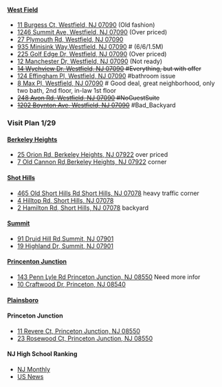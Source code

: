 #### [West Field](https://www.zillow.com/homes/for_sale/Westfield-NJ/house_type/27896_rid/3-_beds/5-_baths/500000-_price/1890-_mp/mostrecentchange_sort/40.682102,-74.300023,40.624539,-74.392291_rect/13_zm/X1.dash.SS1rudr2zlaj30r_3fm17_sse/)
* [11 Burgess Ct, Westfield, NJ 07090](https://www.zillow.com/homes/for_sale/Westfield-NJ/house_type/40093146_zpid/27896_rid/3-_beds/4-_baths/500000-2000000_price/1875-7498_mp/mostrecentchange_sort/40.682102,-74.300023,40.624539,-74.392291_rect/13_zm/X1.dash.SS1ttyj6bexl7uz_a57uf_sse/) (Old fashion)
* [1246 Summit Ave, Westfield, NJ 07090](https://www.zillow.com/homedetails/1246-Summit-Ave-Westfield-NJ-07090/40092454_zpid/) (Over priced)
* [27 Plymouth Rd, Westfield, NJ 07090](https://www.zillow.com/homes/for_sale/Westfield-NJ/house_type/40091152_zpid/27896_rid/3-_beds/4-_baths/500000-2000000_price/1906-7625_mp/mostrecentchange_sort/40.709206,-74.291182,40.597466,-74.401045_rect/12_zm/X1.dash.SS1ttyj6bexl7uz_a57uf_sse/)
* [935 Minisink Way,Westfield, NJ 07090](https://www.zillow.com/homedetails/935-Minisink-Way-Westfield-NJ-07090/40084858_zpid/) # (6/6/1.5M)
* [225 Golf Edge Dr, Westfield, NJ 07090](https://www.zillow.com/homes/225-Golf-Edge-Dr,-Westfield,-NJ-07090_rb/) (Over priced)
* [12 Manchester Dr, Westfield, NJ 07090](https://www.zillow.com/homes/for_sale/Westfield-NJ/house_type/40092193_zpid/27896_rid/3-_beds/4-_baths/500000-2000000_price/1906-7625_mp/mostrecentchange_sort/40.709206,-74.291182,40.597466,-74.401045_rect/12_zm/X1.dash.SS1ttyj6bexl7uz_a57uf_sse/) (Not ready)
* ~~[14 Wychview Dr, Westfield, NJ 07090](https://www.zillow.com/homedetails/14-Wychview-Dr-Westfield-NJ-07090/40087022_zpid/) #Everything, but with offer~~
* [124 Effingham Pl, Westfield, NJ 07090](https://www.zillow.com/homedetails/124-Effingham-Pl-Westfield-NJ-07090/40085521_zpid/) #bathroom issue
* [8 Max Pl, Westfield, NJ 07090](https://www.zillow.com/homes/8-Max-Pl,Westfield,-NJ-07090_rb/) # Good deal, great neighborhood, only two bath, 2nd floor, in-law 1st floor
* ~~[248 Avon Rd, Westfield, NJ 07090](https://www.zillow.com/homedetails/248-Avon-Rd-Westfield-NJ-07090/40092010_zpid/) #NoGuestSuite~~
* ~~[1202 Boynton Ave, Westfield, NJ 07090](https://www.zillow.com/homedetails/1202-Boynton-Ave-Westfield-NJ-07090/2095485808_zpid/)~~ #Bad_Backyard

### Visit Plan 1/29
#### [Berkeley Heights](http://www.zillow.com/homes/for_sale/Berkeley-Heights-NJ/0_fr/1_fs/house_type/28407_rid/3-_beds/3.0-_baths/0-1500000_price/0-5729_mp/40.703838,-74.375811,40.647857,-74.468079_rect/X1-SS5duv6hdk0rnv_517ck_sse/)
* [25 Orion Rd, Berkeley Heights, NJ 07922](http://www.zillow.com/homes/for_sale/Berkeley-Heights-NJ/house_type/39974167_zpid/28407_rid/3-_beds/3-_baths/mostrecentchange_sort/40.788729,-74.309464,40.564807,-74.678536_rect/11_zm/X1.dash.SS1rm8vex9pmfbf_5m9vn_sse/) over priced
* [7 Old Cannon Rd,Berkeley Heights, NJ 07922](http://www.zillow.com/homedetails/7-Old-Cannon-Rd-Berkeley-Heights-NJ-07922/39973136_zpid/) corner

#### [Shot Hills](http://www.zillow.com/homes/for_sale/Short-Hills-NJ/house_type/13829_rid/4-_beds/3-_baths/0-2000000_price/0-7639_mp/globalrelevanceex_sort/40.795423,-74.23771,40.683567,-74.422246_rect/12_zm/)
* [465 Old Short Hills Rd Short Hills, NJ 07078](http://www.zillow.com/homes/for_sale/Short-Hills-NJ/0_fr/1_fs/house_type/13829_rid/4-_beds/3.0-_baths/0-2000000_price/0-7531_mp/3000-_size/40.767899,-74.283801,40.71106,-74.376069_rect/X1-SS1rtei2ltir47f_3csw9_sse/2098414687_zpid/?utm_source=email&utm_medium=email&utm_campaign=emo-instantsearchdigest-newconstructionimage&rtoken=f907219d-e3c7-454a-ba2a-809b4aa2cefb~X1-ZU100pn30i0vxu1_2f38z&3col=true) heavy traffic corner
* [4 Hilltop Rd, Short Hills, NJ 07078](http://www.zillow.com/homedetails/4-Hilltop-Rd-Short-Hills-NJ-07078/38677744_zpid/)
* [2 Hamilton Rd, Short Hills, NJ 07078](http://www.zillow.com/homes/for_sale/Short-Hills-NJ/house_type/38679368_zpid/13829_rid/4-_beds/3-_baths/0-2000000_price/0-7637_mp/3000-_size/mostrecentchange_sort/40.795423,-74.23771,40.683567,-74.422246_rect/12_zm/X1.dash.SS1rtei2ltir47f_3csw9_sse/) backyard

#### [Summit](http://www.zillow.com/homes/for_sale/Summit-NJ-07901/0_fr/1_fs/house_type/60862_rid/4-_beds/4.0-_baths/0-1500000_price/0-5638_mp/40.757595,-74.271613,40.665991,-74.425421_rect/X1-SS1rvmeppzan5zf_1sm5d_sse/)
* [91 Druid Hill Rd,Summit, NJ 07901](http://www.zillow.com/homedetails/91-Druid-Hill-Rd-Summit-NJ-07901/40068477_zpid/)
* [19 Highland Dr, Summit, NJ 07901](http://www.zillow.com/homes/for_sale/Summit-NJ-07901/house_type/40068762_zpid/60862_rid/4-_beds/4-_baths/0-1500000_price/0-5729_mp/mostrecentchange_sort/40.816927,-74.238568,40.606394,-74.458294_rect/11_zm/X1.dash.SS1rvmeppzan5zf_1sm5d_sse/)

#### [Princenton Junction](http://www.zillow.com/homes/for_sale/Princeton-Junction-NJ-08550/house_type/61105_rid/4-_beds/4-_baths/600000-_price/2292-_mp/globalrelevanceex_sort/40.339413,-74.530392,40.226793,-74.714928_rect/12_zm/)
* [143 Penn Lyle Rd Princeton Junction, NJ 08550](http://www.zillow.com/homes/for_sale/Princeton-Junction-NJ-08550/house_type/39036477_zpid/61105_rid/4-_beds/4-_baths/600000-_price/2292-_mp/globalrelevanceex_sort/40.339413,-74.530392,40.226793,-74.714928_rect/12_zm/) Need more infor
* [10 Craftwood Dr, Princeton, NJ 08540](http://matrixweb.trendmls.com/Matrix/Public/Portal.aspx?k=27542156XJSQB&p=DE-18728319-472#1)

#### [Plainsboro](http://www.zillow.com/homes/for_sale/NJ-08536/house_type/2098541280_zpid/61099_rid/4-_beds/4-_baths/750000-_price/2864-_mp/globalrelevanceex_sort/40.393692,-74.494858,40.281162,-74.679394_rect/12_zm/)

#### Princeton Junction
* [11 Revere Ct, Princeton Junction, NJ 08550](https://www.zillow.com/homedetails/11-Revere-Ct-Princeton-Junction-NJ-08550/39037487_zpid/)
* [23 Rosewood Ct, Princeton Junction, NJ 08550](https://www.zillow.com/homedetails/23-Rosewood-Ct-Princeton-Junction-NJ-08550/39036859_zpid/)

#### NJ High School Ranking
* [NJ Monthly](http://patch.com/new-jersey/morristown/337-n-j-high-schools-considered-tops-nj-monthly-list)
* [US News](http://www.usnews.com/education/best-high-schools/new-jersey/rankings)
